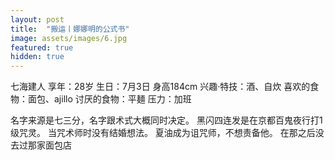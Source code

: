 ```yaml
---
layout: post
title:  "搬运丨娜娜明的公式书"
image: assets/images/6.jpg
featured: true
hidden: true
---
```

七海建人
享年：28岁
生日：7月3日
身高184cm
兴趣·特技：酒、自炊
喜欢的食物：面包、ajillo
讨厌的食物：平麺
压力：加班

名字来源是七三分，名字跟术式大概同时决定。
黑闪四连发是在京都百鬼夜行打1级咒灵。
当咒术师时没有结婚想法。
夏油成为诅咒师，不想责备他。
在那之后没去过那家面包店 